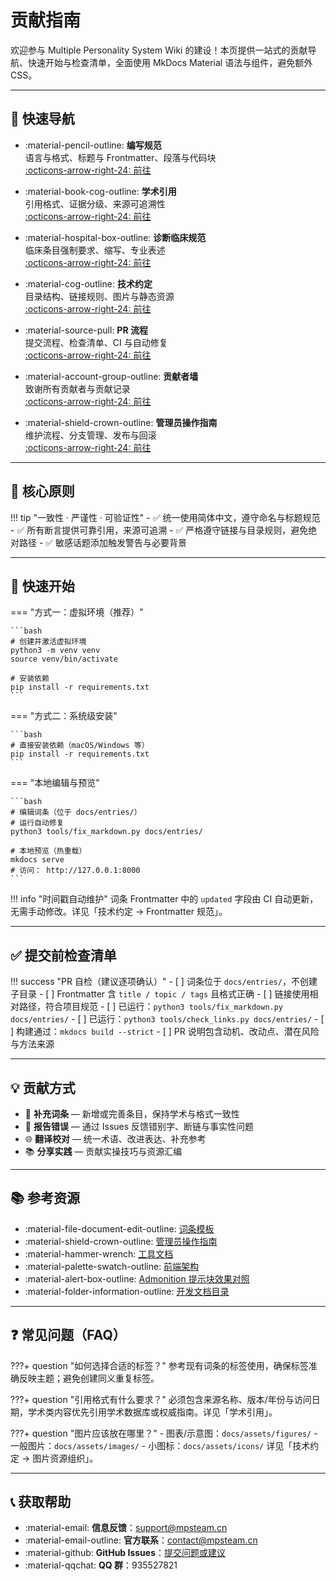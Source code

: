 # 贡献指南

欢迎参与 Multiple Personality System Wiki 的建设！本页提供一站式的贡献导航、快速开始与检查清单，全面使用 MkDocs Material 语法与组件，避免额外 CSS。

---

## 📌 快速导航

<div class="grid cards" markdown>

-   :material-pencil-outline: **编写规范**  
    语言与格式、标题与 Frontmatter、段落与代码块  
    [:octicons-arrow-right-24: 前往](writing-guidelines.md)

-   :material-book-cog-outline: **学术引用**  
    引用格式、证据分级、来源可追溯性  
    [:octicons-arrow-right-24: 前往](academic-citation.md)

-   :material-hospital-box-outline: **诊断临床规范**  
    临床条目强制要求、缩写、专业表述  
    [:octicons-arrow-right-24: 前往](clinical-guidelines.md)

-   :material-cog-outline: **技术约定**  
    目录结构、链接规则、图片与静态资源  
    [:octicons-arrow-right-24: 前往](technical-conventions.md)

-   :material-source-pull: **PR 流程**  
    提交流程、检查清单、CI 与自动修复  
    [:octicons-arrow-right-24: 前往](pr-workflow.md)

-   :material-account-group-outline: **贡献者墙**  
    致谢所有贡献者与贡献记录  
    [:octicons-arrow-right-24: 前往](contributors.md)

-   :material-shield-crown-outline: **管理员操作指南**  
    维护流程、分支管理、发布与回滚  
    [:octicons-arrow-right-24: 前往](../ADMIN_GUIDE.md)

</div>

---

## 🎯 核心原则

!!! tip "一致性 · 严谨性 · 可验证性"
    - ✅ 统一使用简体中文，遵守命名与标题规范
    - ✅ 所有断言提供可靠引用，来源可追溯
    - ✅ 严格遵守链接与目录规则，避免绝对路径
    - ✅ 敏感话题添加触发警告与必要背景

---

## 🚀 快速开始

=== "方式一：虚拟环境（推荐）"

    ```bash
    # 创建并激活虚拟环境
    python3 -m venv venv
    source venv/bin/activate

    # 安装依赖
    pip install -r requirements.txt
    ```

=== "方式二：系统级安装"

    ```bash
    # 直接安装依赖（macOS/Windows 等）
    pip install -r requirements.txt
    ```

=== "本地编辑与预览"

    ```bash
    # 编辑词条（位于 docs/entries/）
    # 运行自动修复
    python3 tools/fix_markdown.py docs/entries/

    # 本地预览（热重载）
    mkdocs serve
    # 访问： http://127.0.0.1:8000
    ```

!!! info "时间戳自动维护"
    词条 Frontmatter 中的 `updated` 字段由 CI 自动更新，无需手动修改。详见「技术约定 → Frontmatter 规范」。

---

## ✅ 提交前检查清单

!!! success "PR 自检（建议逐项确认）"
    - [ ] 词条位于 `docs/entries/`，不创建子目录
    - [ ] Frontmatter 含 `title / topic / tags` 且格式正确
    - [ ] 链接使用相对路径，符合项目规范
    - [ ] 已运行：`python3 tools/fix_markdown.py docs/entries/`
    - [ ] 已运行：`python3 tools/check_links.py docs/entries/`
    - [ ] 构建通过：`mkdocs build --strict`
    - [ ] PR 说明包含动机、改动点、潜在风险与方法来源

---

## 💡 贡献方式

<div class="grid" markdown>

- 📝 **补充词条** — 新增或完善条目，保持学术与格式一致性
- 🐛 **报告错误** — 通过 Issues 反馈错别字、断链与事实性问题
- 🌐 **翻译校对** — 统一术语、改进表达、补充参考
- 📚 **分享实践** — 贡献实操技巧与资源汇编

</div>

---

## 📚 参考资源

- :material-file-document-edit-outline: [词条模板](https://github.com/mps-team-cn/Multiple_personality_system_wiki/blob/main/docs/TEMPLATE_ENTRY.md)
- :material-shield-crown-outline: [管理员操作指南](https://github.com/mps-team-cn/Multiple_personality_system_wiki/blob/main/docs/ADMIN_GUIDE.md)
- :material-hammer-wrench: [工具文档](https://github.com/mps-team-cn/Multiple_personality_system_wiki/blob/main/docs/tools/README.md)
- :material-palette-swatch-outline: [前端架构](https://github.com/mps-team-cn/Multiple_personality_system_wiki/blob/main/docs/dev/THEME_GUIDE.md)
- :material-alert-box-outline: [Admonition 提示块效果对照](admonitions-demo.md)
- :material-folder-information-outline: [开发文档目录](https://github.com/mps-team-cn/Multiple_personality_system_wiki/tree/main/docs/dev)

---

## ❓ 常见问题（FAQ）

???+ question "如何选择合适的标签？"
    参考现有词条的标签使用，确保标签准确反映主题；避免创建同义重复标签。

???+ question "引用格式有什么要求？"
    必须包含来源名称、版本/年份与访问日期，学术类内容优先引用学术数据库或权威指南。详见「学术引用」。

???+ question "图片应该放在哪里？"
    - 图表/示意图：`docs/assets/figures/`
    - 一般图片：`docs/assets/images/`
    - 小图标：`docs/assets/icons/`
    详见「技术约定 → 图片资源组织」。

---

## 📞 获取帮助

- :material-email: **信息反馈**：[support@mpsteam.cn](mailto:support@mpsteam.cn)
- :material-email-outline: **官方联系**：[contact@mpsteam.cn](mailto:contact@mpsteam.cn)
- :material-github: **GitHub Issues**：[提交问题或建议](https://github.com/mps-team-cn/Multiple_personality_system_wiki/issues)
- :material-qqchat: **QQ 群**：935527821
